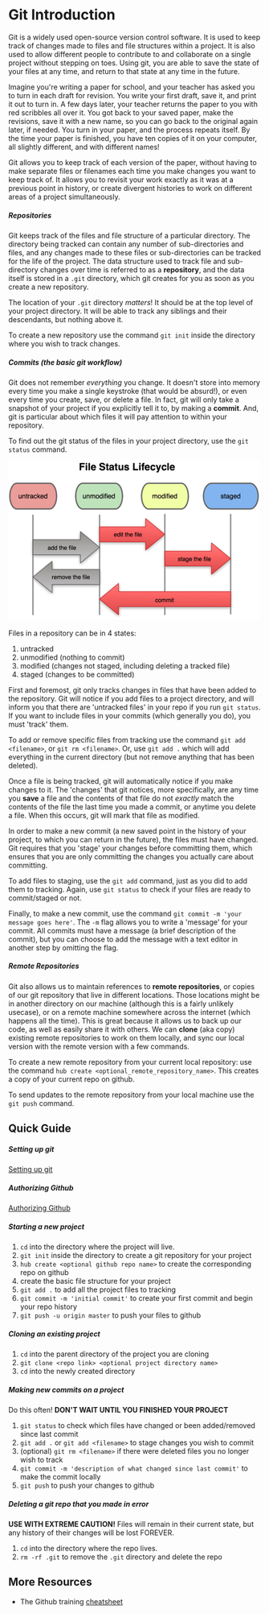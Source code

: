 # Git Introduction

Git is a widely used open-source version control software. It is used to keep track of changes made to files and file structures within a project. It is also used to allow different people to contribute to and collaborate on a single project without stepping on toes. Using git, you are able to save the state of your files at any time, and return to that state at any time in the future.

Imagine you're writing a paper for school, and your teacher has asked you to turn in each draft for revision. You write your first draft, save it, and print it out to turn in.  A few days later, your teacher returns the paper to you with red scribbles all over it. You got back to your saved paper, make the revisions, save it with a new name, so you can go back to the original again later, if needed. You turn in your paper, and the process repeats itself. By the time your paper is finished, you have ten copies of it on your computer, all slightly different, and with different names!

Git allows you to keep track of each version of the paper, without having to make separate files or filenames each time you make changes you want to keep track of. It allows you to revisit your work exactly as it was at a previous point in history, or create divergent histories to work on different areas of a project simultaneously.

##### Repositories
Git keeps track of the files and file structure of a particular directory. The directory being tracked can contain any number of sub-directories and files, and any changes made to these files or sub-directories can be tracked for the life of the project. The data structure used to track file and sub-directory changes over time is referred to as a **repository**, and the data itself is stored in a `.git` directory, which git creates for you as soon as you create a new repository.

The location of your `.git` directory *matters*! It should be at the top level of your project directory. It will be able to track any siblings and their descendants, but nothing above it.

To create a new repository use the command `git init` inside the directory where you wish to track changes.

##### Commits (the basic git workflow)
Git does not remember *everything* you change. It doesn't store into memory every time you make a single keystroke (that would be absurd!), or even every time you create, save, or delete a file. In fact, git will only take a snapshot of your project if you explicitly tell it to, by making a **commit**. And, git is particular about which files it will pay attention to within your repository.

To find out the git status of the files in your project directory, use the `git status` command.

![Git Status Diagram](gitFileStatus.png)

Files in a repository can be in 4 states:
1. untracked
2. unmodified (nothing to commit)
3. modified (changes not staged, including deleting a tracked file)
4. staged (changes to be committed)

First and foremost, git only tracks changes in files that have been added to the repository. Git will notice if you add files to a project directory, and will inform you that there are 'untracked files' in your repo if you run `git status`. If you want to include files in your commits (which generally you do), you must 'track' them.

To add or remove specific files from tracking use the command `git add <filename>`, or `git rm <filename>`. Or, use `git add .` which will add everything in the current directory (but not remove anything that has been deleted).

Once a file is being tracked, git will automatically notice if you make changes to it. The 'changes' that git notices, more specifically, are any time you **save** a file and the contents of that file do not *exactly* match the contents of the file the last time you made a commit, or anytime you delete a file. When this occurs, git will mark that file as modified.

In order to make a new commit (a new saved point in the history of your project, to which you can return in the future), the files must have changed. Git requires that you 'stage' your changes before committing them, which ensures that you are only committing the changes you actually care about committing.

To add files to staging, use the `git add` command, just as you did to add them to tracking. Again, use `git status` to check if your files are ready to commit/staged or not.  

Finally, to make a new commit, use the command `git commit -m 'your message goes here'`. The `-m` flag allows you to write a 'message' for your commit. All commits must have a message (a brief description of the commit), but you can choose to add the message with a text editor in another step by omitting the flag.

##### Remote Repositories
Git also allows us to maintain references to **remote repositories**, or copies of our git repository that live in different locations. Those locations might be  in another directory on our machine (although this is a fairly unlikely usecase), or on a remote machine somewhere across the internet (which happens all the time). This is great because it allows us to back up our code, as well as easily share it with others. We can **clone** (aka copy) existing remote repositories to work on them locally, and sync our local version with the remote version with a few commands.

To create a new remote repository from your current local repository: use the command `hub create <optional_remote_repository_name>`. This creates a copy of your current repo on github.

To send updates to the remote repository from your local machine use the `git push` command.


## Quick Guide

##### Setting up git
[Setting up git](https://git-scm.com/book/en/v2/Getting-Started-First-Time-Git-Setup)

##### Authorizing Github
[Authorizing Github](https://help.github.com/articles/generating-an-ssh-key/)

##### Starting a new project
1. `cd` into the directory where the project will live.
2. `git init` inside the directory to create a git repository for your project
3. `hub create <optional github repo name>` to create the corresponding repo on github
4. create the basic file structure for your project
5. `git add .` to add all the project files to tracking
6. `git commit -m 'initial commit'` to create your first commit and begin your repo history
7. `git push -u origin master` to push your files to github

##### Cloning an existing project
1. `cd` into the parent directory of the project you are cloning
2. `git clone <repo link> <optional project directory name>`
3. `cd` into the newly created directory

##### Making new commits on a project
Do this often! **DON'T WAIT UNTIL YOU FINISHED YOUR PROJECT**
1. `git status` to check which files have changed or been added/removed since last commit
2. `git add .` or `git add <filename>` to stage changes you wish to commit
3. (optional) `git rm <filename>` if there were deleted files you no longer wish to track
4. `git commit -m 'description of what changed since last commit'` to make the commit locally
5. `git push` to push your changes to github

##### Deleting a git repo that you made in error
**USE WITH EXTREME CAUTION!** Files will remain in their current state, but any history of their changes will be lost FOREVER.
1. `cd` into the directory where the repo lives.
2. `rm -rf .git` to remove the `.git` directory and delete the repo

## More Resources
* The Github training [cheatsheet](https://training.github.com/kit/downloads/github-git-cheat-sheet.pdf)
